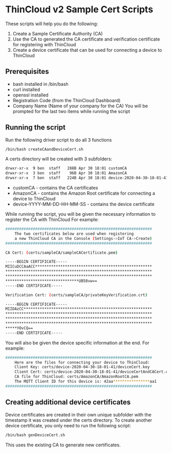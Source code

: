 # ThinCloud v2 Sample Cert Scripts

These scripts will help you do the following:
1. Create a Sample Certificate Authority (CA)
1. Use the CA to generated the CA certificate and verification certificate for registering with ThinCloud
1. Create a device certificate that can be used for connecting a device to ThinCloud

## Prerequisites
* bash installed in /bin/bash
* curl installed
* openssl installed
* Registration Code (from the ThinCloud Dashboard)
* Company Name (Name of your company for the CA)
You will be prompted for the last two items while running the script

## Running the script
Run the following driver script to do all 3 functions
```bash
/bin/bash createCAandDeviceCert.sh
```
A certs directory will be created with 3 subfolders:
```bash
drwxr-xr-x  9 ben  staff   288B Apr 30 18:01 customCA
drwxr-xr-x  3 ben  staff    96B Apr 30 18:01 AmazonCA
drwxr-xr-x  7 ben  staff   224B Apr 30 18:01 device-2020-04-30-18-01-41
```
* customCA - contains the CA certificates
* AmazonCA - contains the Amazon Root certificate for connecting a device to ThinCloud
* device-YYYY-MM-DD-HH-MM-SS - contains the device certificate

While running the script, you will be given the necessary information to register the CA with ThinCloud For example:

```bash
################################################################
    The two certificates below are used when registering 
    a new ThinCloud CA in the Console (Settings->IoT CA->Create)
################################################################

CA Cert: (certs/sampleCA/sampleCACertificate.pem)

-----BEGIN CERTIFICATE-----
MIICuDCCAaACC***************************************************
****************************************************************
****************************************************************
********************************UB58vw==
-----END CERTIFICATE-----

Verification Cert: (certs/sampleCA/privateKeyVerification.crt)

-----BEGIN CERTIFICATE-----
MIIDAzCC********************************************************
****************************************************************
****************************************************************
****************************************************************
*****YOvCQ==
-----END CERTIFICATE-----
```

You will also be given the device specific information at the end. For example:
```bash
################################################################
    Here are the files for connecting your device to ThinCloud:
    Client Key: certs/device-2020-04-30-18-01-41/deviceCert.key
    Client Cert: certs/device-2020-04-30-18-01-41/deviceCertAndCACert.crt
    CA file for ThinCloud: certs/AmazonCA/AmazonRootCA.pem
    The MQTT Client ID for this device is: 42aa****************aa1
################################################################
```



## Creating additional device certificates
Device certificates are created in their own unique subfolder with the timestamp it was created under the certs directory. To create another device certificate, you only need to run the following script:
```bash
/bin/bash genDeviceCert.sh
```
This uses the existing CA to generate new certificates.
